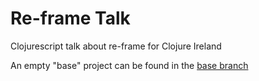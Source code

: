 # Re-frame Talk

Clojurescript talk about re-frame for Clojure Ireland

An empty "base" project can be found in the [base branch](https://github.com/danielytics/reframe-talk/tree/base)
